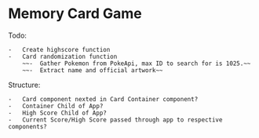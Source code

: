 # Memory Card Game  

Todo:  

    -   Create highscore function
    -   Card randomization function
        ~~-  Gather Pokemon from PokeApi, max ID to search for is 1025.~~  
        ~~-  Extract name and official artwork~~  

Structure:  

    -   Card component nexted in Card Container component? 
    -   Container Child of App?
    -   High Score Child of App?
    -   Current Score/High Score passed through app to respective components?
    